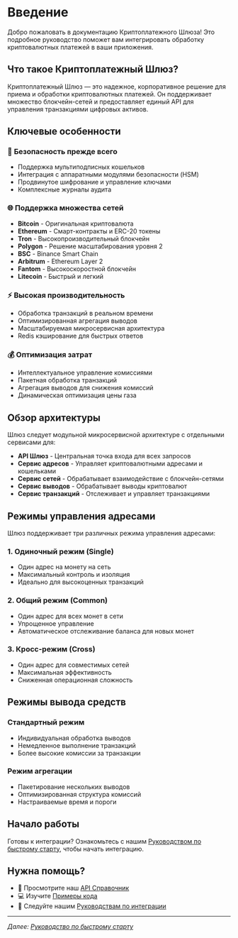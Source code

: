 # Введение

Добро пожаловать в документацию Криптоплатежного Шлюза! Это подробное руководство поможет вам интегрировать обработку криптовалютных платежей в ваши приложения.

## Что такое Криптоплатежный Шлюз?

Криптоплатежный Шлюз — это надежное, корпоративное решение для приема и обработки криптовалютных платежей. Он поддерживает множество блокчейн-сетей и предоставляет единый API для управления транзакциями цифровых активов.

## Ключевые особенности

### 🔐 **Безопасность прежде всего**
- Поддержка мультиподписных кошельков
- Интеграция с аппаратными модулями безопасности (HSM)
- Продвинутое шифрование и управление ключами
- Комплексные журналы аудита

### 🌐 **Поддержка множества сетей**
- **Bitcoin** - Оригинальная криптовалюта
- **Ethereum** - Смарт-контракты и ERC-20 токены
- **Tron** - Высокопроизводительный блокчейн
- **Polygon** - Решение масштабирования уровня 2
- **BSC** - Binance Smart Chain
- **Arbitrum** - Ethereum Layer 2
- **Fantom** - Высокоскоростной блокчейн
- **Litecoin** - Быстрый и легкий

### ⚡ **Высокая производительность**
- Обработка транзакций в реальном времени
- Оптимизированная агрегация выводов
- Масштабируемая микросервисная архитектура
- Redis кэширование для быстрых ответов

### 💰 **Оптимизация затрат**
- Интеллектуальное управление комиссиями
- Пакетная обработка транзакций
- Агрегация выводов для снижения комиссий
- Динамическая оптимизация цены газа

## Обзор архитектуры

Шлюз следует модульной микросервисной архитектуре с отдельными сервисами для:

- **API Шлюз** - Центральная точка входа для всех запросов
- **Сервис адресов** - Управляет криптовалютными адресами и кошельками
- **Сервис сетей** - Обрабатывает взаимодействие с блокчейн-сетями
- **Сервис выводов** - Обрабатывает выводы криптовалют
- **Сервис транзакций** - Отслеживает и управляет транзакциями

## Режимы управления адресами

Шлюз поддерживает три различных режима управления адресами:

### 1. Одиночный режим (Single)
- Один адрес на монету на сеть
- Максимальный контроль и изоляция
- Идеально для высокоценных транзакций

### 2. Общий режим (Common)
- Один адрес для всех монет в сети
- Упрощенное управление
- Автоматическое отслеживание баланса для новых монет

### 3. Кросс-режим (Cross)
- Один адрес для совместимых сетей
- Максимальная эффективность
- Сниженная операционная сложность

## Режимы вывода средств

### Стандартный режим
- Индивидуальная обработка выводов
- Немедленное выполнение транзакций
- Более высокие комиссии за транзакции

### Режим агрегации
- Пакетирование нескольких выводов
- Оптимизированная структура комиссий
- Настраиваемые время и пороги

## Начало работы

Готовы к интеграции? Ознакомьтесь с нашим [Руководством по быстрому старту](./quick-start.md), чтобы начать интеграцию.

## Нужна помощь?

- 📖 Просмотрите наш [API Справочник](../api/overview.md)
- 💻 Изучите [Примеры кода](../examples/basic-usage.md)
- 🔧 Следуйте нашим [Руководствам по интеграции](../integration/getting-started.md)

---

*Далее: [Руководство по быстрому старту](./quick-start.md)* 